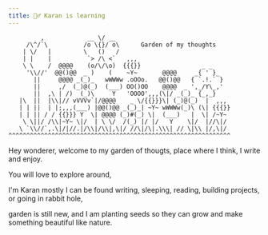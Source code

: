 ```yaml
---
title: 🤹‍♂️ Karan is learning
---
```


```
         ,            __ \/ __
     /\^/`\          /o \{}/ o\      Garden of my thoughts 
    | \/   |         \   ()   /     
    | |    |          `> /\ <`   ,,,     
    \ \    /  @@@@    (o/\/\o)  {{{}}                 _ _
     '\\//'  @@()@@  _ )    (    ~Y~       @@@@     _{ ' }_
       ||     @@@@ _(_)_   wWWWw .oOOo.   @@()@@   { `.!.` }
       ||     ,/  (_)@(_)  (___) OO()OO    @@@@  _ ',_/Y\_,'
       ||  ,\ | /)  (_)\     Y   'OOOO',,,(\|/ _(_)_ {_,_}
   |\  ||  |\\|// vVVVv`|/@@@@    _ \/{{}}}\| (_)@(_)  |  ,,,
   | | ||  | |;,,,(___) |@@()@@ _(_)_| ~Y~ wWWWw(_)\ (\| {{{}}
   | | || / / {{}}} Y  \| @@@@ (_)#(_) \|  (___)   |  \| /~Y~
    \ \||/ /\\|~Y~ \|/  | \ \/  /(_) |/ |/   Y    \|/  |//\|/
   \ `\\//`,.\|/|//.|/\\|/\\|,\|/ //\|/\|.\\\| // \|\\ |/,\|/
^^^^^^^^^^^^^^^^^^^^^^^^^^^^^^^^^^^^^^^^^^^^^^^^^^^^^^^^^^^^^^
```

Hey wonderer, welcome to my garden of thougts, place where I think, I write and enjoy.

You will love to explore around, 

I'm Karan mostly I can be found writing, sleeping, reading, building projects, or going in rabbit hole,

garden is still new, and I am planting seeds so they can grow and make something beautiful like nature.